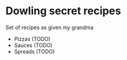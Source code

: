 # Dowling secret recipes

Set of recipes as given my grandma

- Pizzas (TODO)
- Sauces (TODO)
- Spreads (TODO)
